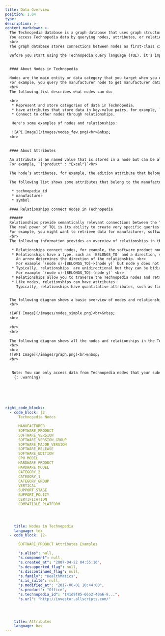 ```yaml
---
title: Data Overview
position: 1.04
type:
description: >-  
content_markdown: >-
  The Technopedia database is a graph database that uses graph structures for semantic queries with nodes, relationships, and attributes to represent the data.
  You access Technopedia data by querying nodes, attributes, or relationships in the Technopedia graph.<br>
  <br>
  The graph database stores connections between nodes as first-class citizens so it doesn’t have to compute relationships at query time, which makes it more efficient than a relational database.

  Before you start using the Technopedia query language (TQL), it's important to be familiar with the node and relationship infrastructure of the Technopedia database.
  

  #### About Nodes in Technopedia
  
  Nodes are the main entity or data category that you target when you query the Technopedia database. <br>
  For example, you query the manufacturer node to get manufacturer data, or the software product node to get software product data, which you can think of as a data category that stores specific data. <br>
  <br>
  The following list describes what nodes can do:

  <br> 
   * Represent and store categories of data in Technopedia.
   * Have attributes that store data in key-value pairs, for example, `{"edition" : "server"}`.
   * Connect to other nodes through relationships.

   Here's some examples of nodes and relationships:

   ![API Image](/images/nodes_few.png)<br>&nbsp;
  <br>
   
  
  #### About Attributes 
  
  An attribute is an named value that is stored in a node but can be also be in a relationship. <br>
  For example, `{"product" : "Excel"}`<br> 

  The node’s attributes, for example, the edition attribute that belongs to software edition node are represented as key-value pairs within a pair of braces, for example: {edition: "Server"}. 

  The following list shows some attributes that belong to the manufacturer node: <br>

   * technopedia_id
   * manufacturer
   * symbol

  #### Relationships connect nodes in Technopedia 

  ######
  Relationships provide semantically relevant connections between the Technopedia nodes.<br>
  The real power of TQL is its ability to create very specific queries that traverse nodes in the database by using relationships.<br>
  For example, you might want to retrieve data for manufacturer, software edtion, and software product by making one query.
  <br>
  The following information provides an overview of relationships in the Technopedia database:

   * Relationships connect nodes, for example, the software product node connects by the relationship: `HAS_A` to the manufacturer node.
   * Relationships have a type, such as `BELONGS_TO` and a direction, such as node x to node y. <br>
     An arrow determines the direction of the relationship. <br>
     For example `(node x)-[BELONGS_TO]->(node y)` but node y does not belong to node x. <br>
   * Typically, relationships  are unidirectional but they can be bidirectional, in which case, there's no arrow.
     For example `(node x)-[BELONGS_TO]-(node y)` <br>    
   * Relationships allow you to traverse the Technopedia nodes and retreive data from multiple nodes in one query by using TQL.
   * Like nodes, relationships can have attributes. 
     Typically, relationships have quantitative attributes, such as time intervals.


  The following diagram shows a basic overview of nodes and relationships:
  <br>

  ![API Image](/images/nodes_simple.png)<br>&nbsp;
  <br>
    
  <br>
  <br>
  
  The following diagram shows all the nodes and relationships in the Technopedia database. <br>
  <br>
  <br>
  ![API Image](/images/graph.png)<br>&nbsp;
  <br>

  
   Note: You can only access data from Technopedia nodes that your subscription allows.
    {: .warning} 

  




right_code_blocks:
  - code_block: |2
      Technopedia Nodes

      MANUFACTURER
      SOFTWARE_PRODUCT
      SOFTWARE_VERSION
      SOFTWARE_VERSION_GROUP
      SOFTWARE_MAJOR_VERSION
      SOFTWARE_RELEASE
      SOFTWARE_EDITION
      CPU_MODEL
      HARDWARE PRODUCT
      HARDWARE MODEL
      CATEGORY_2
      CATEGORY_1
      CATEGORY_GROUP
      VERTICAL
      SUPPORT_STAGE
      SUPPORT_POLICY
      CERTIFICATION
      COMPATIBLE PLATFORM



           
    title: Nodes in Technopedia
    language: tex
  - code_block: |2-

      SOFTWARE_PRODUCT Attributes Examples

      "s.alias": null,
      "s.component": null,
      "s.created_at": "2007-04-22 04:55:16",
      "s.desupported_flag": null,
      "s.discontinued_flag": null,
      "s.family": "HealthMatics",
      "s.is_suite": null,
      "s.modified_at": "2017-06-01 10:44:00",
      "s.product": "Office",
      "s.technopedia_id": "141d9f85-66b2-40a6-8...",
      "s.url": "http://investor.allscripts.com/"

      

           
    title: Attributes
    language: bas
---
```


